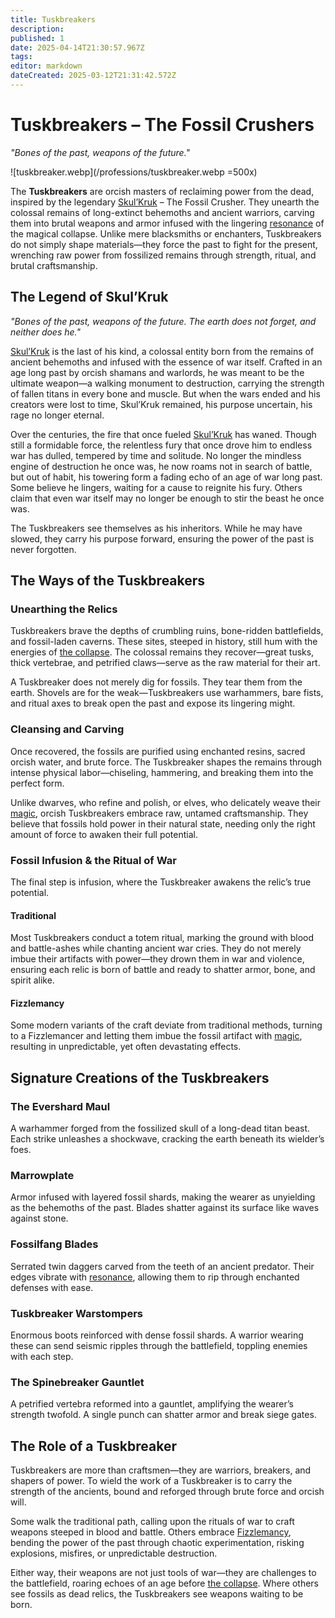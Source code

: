 ```yaml
---
title: Tuskbreakers
description: 
published: 1
date: 2025-04-14T21:30:57.967Z
tags: 
editor: markdown
dateCreated: 2025-03-12T21:31:42.572Z
---
```


# Tuskbreakers – The Fossil Crushers  
*"Bones of the past, weapons of the future."*  

![tuskbreaker.webp](/professions/tuskbreaker.webp =500x)

The **Tuskbreakers** are orcish masters of reclaiming power from the dead, inspired by the legendary [Skul’Kruk](/being/titan/skul-kruk.md) – The Fossil Crusher. They unearth the colossal remains of long-extinct behemoths and ancient warriors, carving them into brutal weapons and armor infused with the lingering [resonance](/structure/mechanic/resonance.md) of the magical collapse. Unlike mere blacksmiths or enchanters, Tuskbreakers do not simply shape materials—they force the past to fight for the present, wrenching raw power from fossilized remains through strength, ritual, and brutal craftsmanship.  

## The Legend of Skul’Kruk  

*"Bones of the past, weapons of the future. The earth does not forget, and neither does he."*  

[Skul’Kruk](/being/titan/skul-kruk.md) is the last of his kind, a colossal entity born from the remains of ancient behemoths and infused with the essence of war itself. Crafted in an age long past by orcish shamans and warlords, he was meant to be the ultimate weapon—a walking monument to destruction, carrying the strength of fallen titans in every bone and muscle. But when the wars ended and his creators were lost to time, Skul’Kruk remained, his purpose uncertain, his rage no longer eternal.  

Over the centuries, the fire that once fueled [Skul’Kruk](/being/titan/skul-kruk.md) has waned. Though still a formidable force, the relentless fury that once drove him to endless war has dulled, tempered by time and solitude. No longer the mindless engine of destruction he once was, he now roams not in search of battle, but out of habit, his towering form a fading echo of an age of war long past. Some believe he lingers, waiting for a cause to reignite his fury. Others claim that even war itself may no longer be enough to stir the beast he once was.  

The Tuskbreakers see themselves as his inheritors. While he may have slowed, they carry his purpose forward, ensuring the power of the past is never forgotten.  

## The Ways of the Tuskbreakers  

### Unearthing the Relics  
Tuskbreakers brave the depths of crumbling ruins, bone-ridden battlefields, and fossil-laden caverns. These sites, steeped in history, still hum with the energies of [the collapse](/structure/chronological/event/the-collapse.md). The colossal remains they recover—great tusks, thick vertebrae, and petrified claws—serve as the raw material for their art.  

A Tuskbreaker does not merely dig for fossils. They tear them from the earth. Shovels are for the weak—Tuskbreakers use warhammers, bare fists, and ritual axes to break open the past and expose its lingering might.  

### Cleansing and Carving  
Once recovered, the fossils are purified using enchanted resins, sacred orcish water, and brute force. The Tuskbreaker shapes the remains through intense physical labor—chiseling, hammering, and breaking them into the perfect form.  

Unlike dwarves, who refine and polish, or elves, who delicately weave their [magic](/structure/mechanic/magic.md), orcish Tuskbreakers embrace raw, untamed craftsmanship. They believe that fossils hold power in their natural state, needing only the right amount of force to awaken their full potential.  

### Fossil Infusion & the Ritual of War  
The final step is infusion, where the Tuskbreaker awakens the relic’s true potential.  

#### **Traditional**  
Most Tuskbreakers conduct a totem ritual, marking the ground with blood and battle-ashes while chanting ancient war cries. They do not merely imbue their artifacts with power—they drown them in war and violence, ensuring each relic is born of battle and ready to shatter armor, bone, and spirit alike.  

#### **Fizzlemancy**  
Some modern variants of the craft deviate from traditional methods, turning to a Fizzlemancer and letting them imbue the fossil artifact with [magic](/structure/mechanic/magic.md), resulting in unpredictable, yet often devastating effects.  

## Signature Creations of the Tuskbreakers  

### **The Evershard Maul**  
A warhammer forged from the fossilized skull of a long-dead titan beast. Each strike unleashes a shockwave, cracking the earth beneath its wielder’s foes.  

### **Marrowplate**  
Armor infused with layered fossil shards, making the wearer as unyielding as the behemoths of the past. Blades shatter against its surface like waves against stone.  

### **Fossilfang Blades**  
Serrated twin daggers carved from the teeth of an ancient predator. Their edges vibrate with [resonance](/structure/mechanic/resonance.md), allowing them to rip through enchanted defenses with ease.  

### **Tuskbreaker Warstompers**  
Enormous boots reinforced with dense fossil shards. A warrior wearing these can send seismic ripples through the battlefield, toppling enemies with each step.  

### **The Spinebreaker Gauntlet**  
A petrified vertebra reformed into a gauntlet, amplifying the wearer’s strength twofold. A single punch can shatter armor and break siege gates.  

## The Role of a Tuskbreaker  
Tuskbreakers are more than craftsmen—they are warriors, breakers, and shapers of power. To wield the work of a Tuskbreaker is to carry the strength of the ancients, bound and reforged through brute force and orcish will.  

Some walk the traditional path, calling upon the rituals of war to craft weapons steeped in blood and battle. Others embrace [Fizzlemancy](/structure/social/profession/fizzlemancy.md), bending the power of the past through chaotic experimentation, risking explosions, misfires, or unpredictable destruction.  

Either way, their weapons are not just tools of war—they are challenges to the battlefield, roaring echoes of an age before [the collapse](/structure/chronological/event/the-collapse.md). Where others see fossils as dead relics, the Tuskbreakers see weapons waiting to be born.
